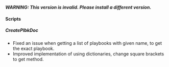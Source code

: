 ***WARNING: This version is invalid. Please install a different version.***


#### Scripts
##### CreatePlbkDoc
- Fixed an issue when getting a list of playbooks with given name, to get the exact playbook.
- Improved implementation of using dictionaries, change square brackets to get method.
